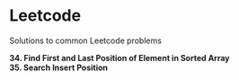 # Leetcode
Solutions to common Leetcode problems

**34. Find First and Last Position of Element in Sorted Array**</br>
**35. Search Insert Position**

